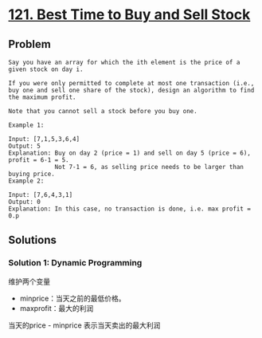 # [121. Best Time to Buy and Sell Stock](https://leetcode.com/problems/best-time-to-buy-and-sell-stock/)
## Problem
```
Say you have an array for which the ith element is the price of a given stock on day i.

If you were only permitted to complete at most one transaction (i.e., buy one and sell one share of the stock), design an algorithm to find the maximum profit.

Note that you cannot sell a stock before you buy one.

Example 1:

Input: [7,1,5,3,6,4]
Output: 5
Explanation: Buy on day 2 (price = 1) and sell on day 5 (price = 6), profit = 6-1 = 5.
             Not 7-1 = 6, as selling price needs to be larger than buying price.
Example 2:

Input: [7,6,4,3,1]
Output: 0
Explanation: In this case, no transaction is done, i.e. max profit = 0.p
```
## Solutions
### Solution 1: Dynamic Programming
维护两个变量
- minprice：当天之前的最低价格。
- maxprofit：最大的利润

当天的price - minprice 表示当天卖出的最大利润

